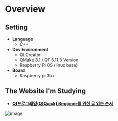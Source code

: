 # Overview

## Setting <br>  
* **Language**     
  + C++
* **Dev Environment**
  + Qt Creator
  + QMake 3.1 / QT 5.11.3 Version
  + Raspberry Pi OS (linux base)
* **Board** 
  + Raspberry pi 3b+

## The Website I'm Studying <br>

* [**Qt프로그래밍(QtQuick) Beginner를 위한 글 읽는 순서**](https://makersweb.net/qt/12205)

![image](https://user-images.githubusercontent.com/70312248/172061671-1d19edd5-fbc3-4bf0-b317-132981d036ed.png)

